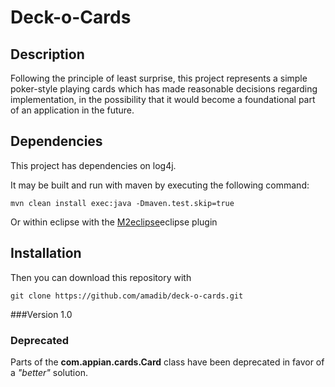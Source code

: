Deck-o-Cards
=========


## Description

Following the principle of least surprise, this project represents a simple poker-style playing cards which has made reasonable decisions regarding implementation, in the possibility that it would become a foundational part of an application in the future.

## Dependencies
This project has dependencies on log4j. 

It may be built and run with maven by executing the following command:

    mvn clean install exec:java -Dmaven.test.skip=true

Or within eclipse with the [M2eclipse](https://www.eclipse.org/m2e/)eclipse plugin

## Installation
Then you can download this repository with

    git clone https://github.com/amadib/deck-o-cards.git


###Version
1.0

### Deprecated
Parts of the **com.appian.cards.Card** class have been deprecated in favor of a *"better"* solution.